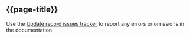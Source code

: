## {{page-title}}

Use the [Update record issues tracker](https://simplifier.net/GPConnect2/guides-GP-Connect-Update-record-guide/~issues) to report any errors or omissions in the documentation